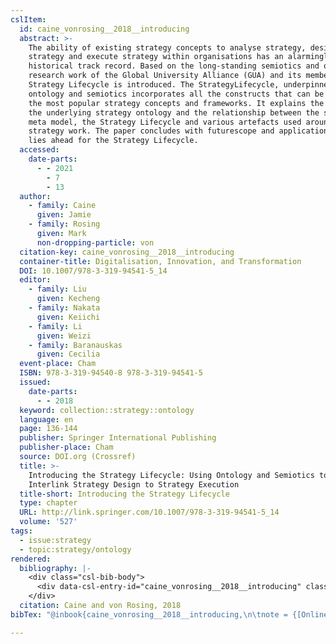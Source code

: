 ```yaml
---
cslItem:
  id: caine_vonrosing__2018__introducing
  abstract: >-
    The ability of existing strategy concepts to analyse strategy, design
    strategy and execute strategy within organisations has an alarmingly poor
    historical track record. Based on the long-standing semiotics and ontology
    research work of the Global University Alliance (GUA) and its members, a
    Strategy Lifecycle is introduced. The StrategyLifecycle, underpinned by
    ontology and semiotics incorporates all the constructs that can be found in
    the most popular strategy concepts and frameworks. It explains the value of
    the underlying strategy ontology and the relationship between the strategy
    meta model, the Strategy Lifecycle and various artefacts used around
    strategy work. The paper concludes with futurescope and application that
    lies ahead for the Strategy Lifecycle.
  accessed:
    date-parts:
      - - 2021
        - 7
        - 13
  author:
    - family: Caine
      given: Jamie
    - family: Rosing
      given: Mark
      non-dropping-particle: von
  citation-key: caine_vonrosing__2018__introducing
  container-title: Digitalisation, Innovation, and Transformation
  DOI: 10.1007/978-3-319-94541-5_14
  editor:
    - family: Liu
      given: Kecheng
    - family: Nakata
      given: Keiichi
    - family: Li
      given: Weizi
    - family: Baranauskas
      given: Cecilia
  event-place: Cham
  ISBN: 978-3-319-94540-8 978-3-319-94541-5
  issued:
    date-parts:
      - - 2018
  keyword: collection::strategy::ontology
  language: en
  page: 136-144
  publisher: Springer International Publishing
  publisher-place: Cham
  source: DOI.org (Crossref)
  title: >-
    Introducing the Strategy Lifecycle: Using Ontology and Semiotics to
    Interlink Strategy Design to Strategy Execution
  title-short: Introducing the Strategy Lifecycle
  type: chapter
  URL: http://link.springer.com/10.1007/978-3-319-94541-5_14
  volume: '527'
tags:
  - issue:strategy
  - topic:strategy/ontology
rendered:
  bibliography: |-
    <div class="csl-bib-body">
      <div data-csl-entry-id="caine_vonrosing__2018__introducing" class="csl-entry">Caine, J. and von Rosing, M. 2018 “Introducing the Strategy Lifecycle: Using Ontology and Semiotics to Interlink Strategy Design to Strategy Execution,” in Liu, K. et al. (eds.) <i>Digitalisation, Innovation, and Transformation</i>. Cham: Springer International Publishing, pp. 136–144. doi:10.1007/978-3-319-94541-5_14.</div>
    </div>
  citation: Caine and von Rosing, 2018
bibTex: "@inbook{caine_vonrosing__2018__introducing,\n\tnote = {[Online; accessed 2021-07-13]},\n\taddress = {Cham},\n\tauthor = {Caine, Jamie and von Rosing, Mark},\n\tbooktitle = {Digitalisation, {Innovation}, and {Transformation}},\n\teditor = {Liu, Kecheng and Nakata, Keiichi and Li, Weizi and Baranauskas, Cecilia},\n\tyear = {2018},\n\tpages = {136--144},\n\tpublisher = {Springer International Publishing},\n\ttitle = {Introducing the {Strategy} {Lifecycle}: Using {Ontology} and {Semiotics} to {Interlink} {Strategy} {Design} to {Strategy} {Execution}},\n\tvolume = {527},\n}\n\n"

---
```


